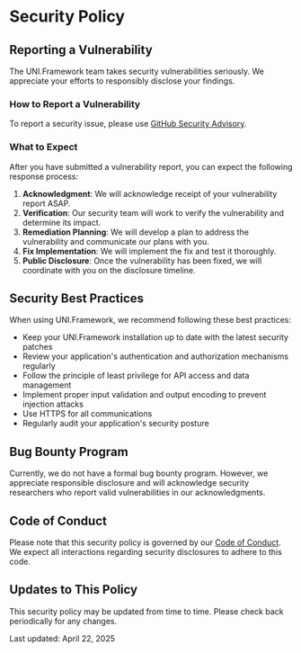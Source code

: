 # Security Policy

## Reporting a Vulnerability

The UNI.Framework team takes security vulnerabilities seriously. We appreciate your efforts to responsibly disclose your findings.

### How to Report a Vulnerability

To report a security issue, please use [GitHub Security Advisory](https://github.com/orlodax/UNI-Framework/security/advisories/new).

### What to Expect

After you have submitted a vulnerability report, you can expect the following response process:

1. **Acknowledgment**: We will acknowledge receipt of your vulnerability report ASAP.
2. **Verification**: Our security team will work to verify the vulnerability and determine its impact.
3. **Remediation Planning**: We will develop a plan to address the vulnerability and communicate our plans with you.
4. **Fix Implementation**: We will implement the fix and test it thoroughly.
5. **Public Disclosure**: Once the vulnerability has been fixed, we will coordinate with you on the disclosure timeline.

## Security Best Practices

When using UNI.Framework, we recommend following these best practices:

- Keep your UNI.Framework installation up to date with the latest security patches
- Review your application's authentication and authorization mechanisms regularly
- Follow the principle of least privilege for API access and data management
- Implement proper input validation and output encoding to prevent injection attacks
- Use HTTPS for all communications
- Regularly audit your application's security posture

## Bug Bounty Program

Currently, we do not have a formal bug bounty program. However, we appreciate responsible disclosure and will acknowledge security researchers who report valid vulnerabilities in our acknowledgments.

## Code of Conduct

Please note that this security policy is governed by our [Code of Conduct](CODE_OF_CONDUCT.md). We expect all interactions regarding security disclosures to adhere to this code.

## Updates to This Policy

This security policy may be updated from time to time. Please check back periodically for any changes.

Last updated: April 22, 2025